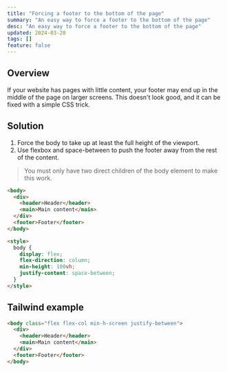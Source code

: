 ```yaml
---
title: "Forcing a footer to the bottom of the page"
summary: "An easy way to force a footer to the bottom of the page"
desc: "An easy way to force a footer to the bottom of the page"
updated: 2024-03-20
tags: []
feature: false
---
```


## Overview

If your website has pages with little content, your footer may end up in the middle of the page on larger screens. This doesn't look good, and it can be fixed with a simple CSS trick.

## Solution

1. Force the body to take up at least the full height of the viewport.
2. Use flexbox and space-between to push the footer away from the rest of the content.

> You must only have two direct children of the body element to make this work.

```html
<body>
  <div>
    <header>Header</header>
    <main>Main content</main>
  </div>
  <footer>Footer</footer>
</body>

<style>
  body {
    display: flex;
    flex-direction: column;
    min-height: 100vh;
    justify-content: space-between;
  }
</style>
```

## Tailwind example

```html
<body class="flex flex-col min-h-screen justify-between">
  <div>
    <header>Header</header>
    <main>Main content</main>
  </div>
  <footer>Footer</footer>
</body>
```
